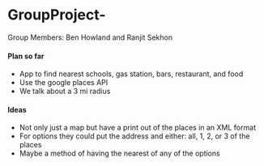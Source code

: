 # GroupProject-

 Group Members: Ben Howland and Ranjit Sekhon

  #### Plan so far
  * App to find nearest schools, gas station, bars, restaurant, and food
  * Use the google places API
  * We talk about a 3 mi radius


  #### Ideas
  * Not only just a map but have a print out of the places in an XML format
  * For options they could put the address and either: all, 1, 2, or 3 of the places
  * Maybe a method of having the nearest of any of the options
